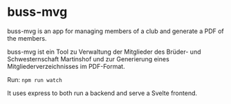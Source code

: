 # buss-mvg

buss-mvg is an app for managing members of a club and generate a PDF of the members.

buss-mvg ist ein Tool zu Verwaltung der Mitglieder des Brüder- und Schwesternschaft Martinshof und zur Generierung eines Mitgliederverzeichnisses im PDF-Format.

Run: ```npm run watch```


It uses express to both run a backend and serve a Svelte frontend.
